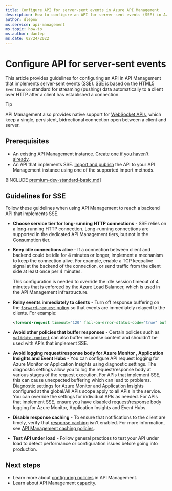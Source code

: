 ```yaml
---
title: Configure API for server-sent events in Azure API Management 
description: How to configure an API for server-sent events (SSE) in Azure API Management
author: dlepow
ms.service: api-management
ms.topic: how-to
ms.author: danlep
ms.date: 02/24/2022
---
```


# Configure API for server-sent events

This article provides guidelines for configuring an API in API Management that implements server-sent events (SSE). SSE is based on the HTML5 `EventSource` standard for streaming (pushing) data automatically to a client over HTTP after a client has established a connection.

> [!TIP]
> API Management also provides native support for [WebSocket APIs](websocket-api.md), which keep a single, persistent, bidrectional connection open between a client and server.

## Prerequisites

- An existing API Management instance. [Create one if you haven't already](get-started-create-service-instance.md).
- An API that implements SSE. [Import and publish](import-and-publish.md) the API to your API Management instance using one of the supported import methods. 

[!INCLUDE [premium-dev-standard-basic.md](../../includes/api-management-availability-premium-dev-standard-basic.md)]

## Guidelines for SSE

Follow these guidelines when using API Management to reach a backend API that implements SSE. 

* **Choose service tier for long-running HTTP connections** - SSE relies on a long-running HTTP connection. Long-running connections are supported in the dedicated API Management tiers, but not in the Consumption tier.

* **Keep idle connections alive** - If a connection between client and backend could be idle for 4 minutes or longer, implement a mechanism to keep the connection alive. For example, enable a TCP keepalive signal at the backend of the connection, or send traffic from the client side at least once per 4 minutes. 

    This configuration is needed to override the idle session timeout of 4 minutes that is enforced by the Azure Load Balancer, which is used in the API Management infrastructure.

* **Relay events immediately to clients** - Turn off response buffering on the [`forward-request` policy](forward-request-policy.md) so that events are immediately relayed to the clients. For example:

    ```xml
    <forward-request timeout="120" fail-on-error-status-code="true" buffer-response="false"/>
    ```

* **Avoid other policies that buffer responses** - Certain policies such as [`validate-content`](validate-content-policy.md) can also buffer response content and shouldn't be used with APIs that implement SSE.

* **Avoid logging request/response body for Azure Monitor , Application Insights and Event Hubs** - You can configure API request logging for Azure Monitor or Application Insights using diagnostic settings. The diagnostic settings allow you to log the request/response body at various stages of the request execution. For APIs that implement SSE, this can cause unexpected buffering which can lead to problems. Diagnostic settings for Azure Monitor and Application Insights configured at the global/All APIs scope apply to all APIs in the service. You can override the settings for individual APIs as needed. For APIs that implement SSE, ensure you have disabled request/response body logging for Azure Monitor, Application Insights and Event Hubs. 

* **Disable response caching** - To ensure that notifications to the client are timely, verify that [response caching](api-management-howto-cache.md) isn't enabled. For more information, see [API Management caching policies](api-management-caching-policies.md).

* **Test API under load** - Follow general practices to test your API under load to detect performance or configuration issues before going into production.  

## Next steps

* Learn more about [configuring policies](./api-management-howto-policies.md) in API Management.
* Learn about API Management [capacity](api-management-capacity.md).
